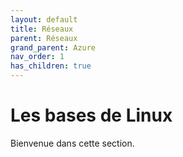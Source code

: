 ```yaml
---
layout: default
title: Réseaux
parent: Réseaux
grand_parent: Azure
nav_order: 1
has_children: true
---
```


# Les bases de Linux

Bienvenue dans cette section.
